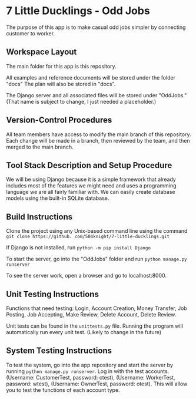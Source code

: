 
# 7 Little Ducklings - Odd Jobs

The purpose of this app is to make casual odd jobs simpler by connecting customer to worker.

## Workspace Layout

The main folder for this app is this repository.

All examples and reference documents will be stored under the folder "docs"
The plan will also be stored in "docs".

The Django server and all associated files will be stored under "OddJobs."
(That name is subject to change, I just needed a placeholder.)

## Version-Control Procedures

All team members have access to modify the main branch of this repository. Each change will be made in a branch, then reviewed by the team, and then
merged to the main branch.

## Tool Stack Description and Setup Procedure

We will be using Django because it is a simple framework that already includes most of the features
we might need and uses a programming language we are all fairly familiar with. We can easily
create database models using the built-in SQLite database.

## Build Instructions

Clone the project using any Unix-based command line using the command `git clone https://github.
com/504knight/7-little-ducklings.git`

If Django is not installed, run `python -m pip install Django`

To start the server, go into the "OddJobs" folder and run `python manage.py runserver`

To see the server work, open a browser and go to localhost:8000.

## Unit Testing Instructions

Functions that need testing: Login, Account Creation, Money Transfer, Job Posting, Job Accepting, Make Review,
Delete Account, Delete Review.

Unit tests can be found in the `unittests.py` file. Running the program will automatically run every unit test.
(Likely to change in the future)

## System Testing Instructions

To test the system, go into the app repository and start the server by running `python manage.py runserver`. Log in
with the test accounts. (Username: CustomerTest, password: ctest), (Username: WorkerTest, password: wtest),
(Username: OwnerTest, password: otest). This will allow you to test the functions of each account type.

